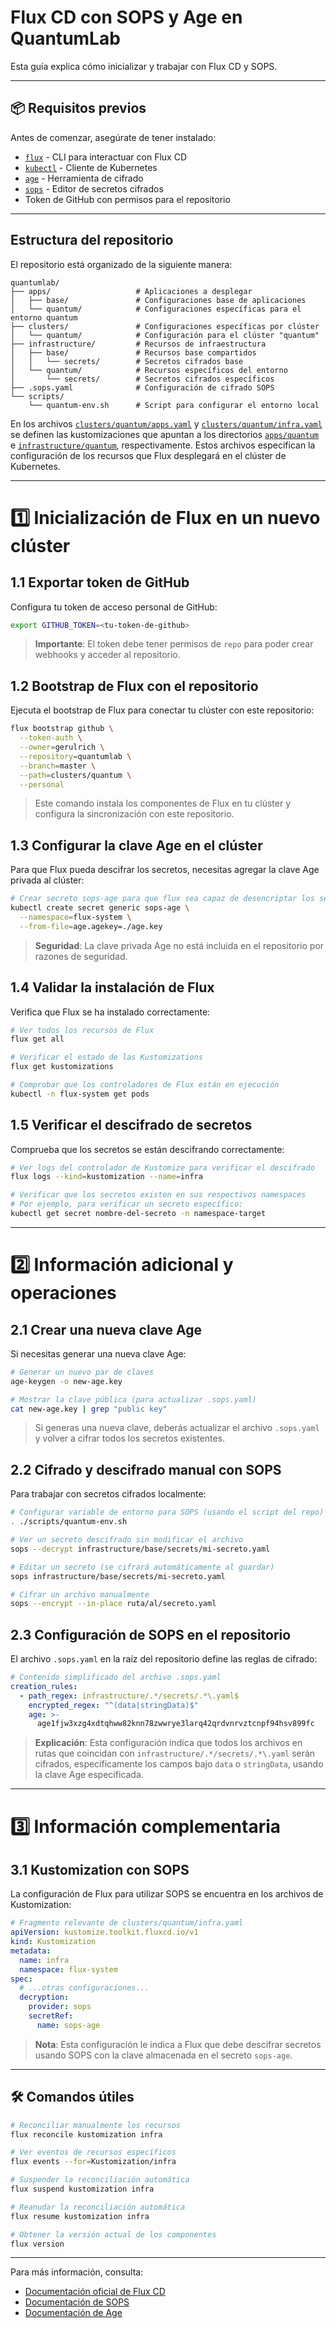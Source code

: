 # Flux CD con SOPS y Age en QuantumLab

Esta guía explica cómo inicializar y trabajar con Flux CD y SOPS.

---

## 📦 Requisitos previos

Antes de comenzar, asegúrate de tener instalado:

- [`flux`](https://fluxcd.io/docs/installation/) - CLI para interactuar con Flux CD
- [`kubectl`](https://kubernetes.io/docs/tasks/tools/) - Cliente de Kubernetes
- [`age`](https://github.com/FiloSottile/age) - Herramienta de cifrado
- [`sops`](https://github.com/mozilla/sops) - Editor de secretos cifrados
- Token de GitHub con permisos para el repositorio

---

## Estructura del repositorio

El repositorio está organizado de la siguiente manera:

```
quantumlab/
├── apps/                   # Aplicaciones a desplegar
│   ├── base/               # Configuraciones base de aplicaciones
│   └── quantum/            # Configuraciones específicas para el entorno quantum
├── clusters/               # Configuraciones específicas por clúster
│   └── quantum/            # Configuración para el clúster "quantum"
├── infrastructure/         # Recursos de infraestructura
│   ├── base/               # Recursos base compartidos
│   │   └── secrets/        # Secretos cifrados base
│   └── quantum/            # Recursos específicos del entorno
│       └── secrets/        # Secretos cifrados específicos
├── .sops.yaml              # Configuración de cifrado SOPS
└── scripts/
    └── quantum-env.sh      # Script para configurar el entorno local
```

En los archivos [`clusters/quantum/apps.yaml`](../clusters/quantum/apps.yaml) y [`clusters/quantum/infra.yaml`](../clusters/quantum/infra.yaml) se definen las kustomizaciones que apuntan a los directorios [`apps/quantum`](../apps/quantum) e [`infrastructure/quantum`](../infrastructure/quantum), respectivamente. Estos archivos especifican la configuración de los recursos que Flux desplegará en el clúster de Kubernetes.

---

# 1️⃣ Inicialización de Flux en un nuevo clúster

## 1.1 Exportar token de GitHub

Configura tu token de acceso personal de GitHub:

```bash
export GITHUB_TOKEN=<tu-token-de-github>
```

> **Importante**: El token debe tener permisos de `repo` para poder crear webhooks y acceder al repositorio.

## 1.2 Bootstrap de Flux con el repositorio

Ejecuta el bootstrap de Flux para conectar tu clúster con este repositorio:

```bash
flux bootstrap github \
  --token-auth \
  --owner=gerulrich \
  --repository=quantumlab \
  --branch=master \
  --path=clusters/quantum \
  --personal
```

> Este comando instala los componentes de Flux en tu clúster y configura la sincronización con este repositorio.

## 1.3 Configurar la clave Age en el clúster

Para que Flux pueda descifrar los secretos, necesitas agregar la clave Age privada al clúster:

```bash
# Crear secreto sops-age para que flux sea capaz de desencriptar los secretos
kubectl create secret generic sops-age \
  --namespace=flux-system \
  --from-file=age.agekey=./age.key
```

> **Seguridad**: La clave privada Age no está incluida en el repositorio por razones de seguridad.

## 1.4 Validar la instalación de Flux

Verifica que Flux se ha instalado correctamente:

```bash
# Ver todos los recursos de Flux
flux get all

# Verificar el estado de las Kustomizations
flux get kustomizations

# Comprobar que los controladores de Flux están en ejecución
kubectl -n flux-system get pods
```

## 1.5 Verificar el descifrado de secretos

Comprueba que los secretos se están descifrando correctamente:

```bash
# Ver logs del controlador de Kustomize para verificar el descifrado
flux logs --kind=kustomization --name=infra

# Verificar que los secretos existen en sus respectivos namespaces
# Por ejemplo, para verificar un secreto específico:
kubectl get secret nombre-del-secreto -n namespace-target
```

---

# 2️⃣ Información adicional y operaciones

## 2.1 Crear una nueva clave Age

Si necesitas generar una nueva clave Age:

```bash
# Generar un nuevo par de claves
age-keygen -o new-age.key

# Mostrar la clave pública (para actualizar .sops.yaml)
cat new-age.key | grep "public key"
```

> Si generas una nueva clave, deberás actualizar el archivo `.sops.yaml` y volver a cifrar todos los secretos existentes.

## 2.2 Cifrado y descifrado manual con SOPS

Para trabajar con secretos cifrados localmente:

```bash
# Configurar variable de entorno para SOPS (usando el script del repo)
. ./scripts/quantum-env.sh

# Ver un secreto descifrado sin modificar el archivo
sops --decrypt infrastructure/base/secrets/mi-secreto.yaml

# Editar un secreto (se cifrará automáticamente al guardar)
sops infrastructure/base/secrets/mi-secreto.yaml

# Cifrar un archivo manualmente
sops --encrypt --in-place ruta/al/secreto.yaml
```

## 2.3 Configuración de SOPS en el repositorio

El archivo `.sops.yaml` en la raíz del repositorio define las reglas de cifrado:

```yaml
# Contenido simplificado del archivo .sops.yaml
creation_rules:
  - path_regex: infrastructure/.*/secrets/.*\.yaml$
    encrypted_regex: "^(data|stringData)$"
    age: >-
      age1fjw3xzg4xdtqhww82knn78zwwrye3larq42qrdvnrvztcnpf94hsv899fc
```

> **Explicación**: Esta configuración indica que todos los archivos en rutas que coincidan con `infrastructure/.*/secrets/.*\.yaml` serán cifrados, específicamente los campos bajo `data` o `stringData`, usando la clave Age especificada.

---

# 3️⃣ Información complementaria

## 3.1 Kustomization con SOPS

La configuración de Flux para utilizar SOPS se encuentra en los archivos de Kustomization:

```yaml
# Fragmento relevante de clusters/quantum/infra.yaml
apiVersion: kustomize.toolkit.fluxcd.io/v1
kind: Kustomization
metadata:
  name: infra
  namespace: flux-system
spec:
  # ...otras configuraciones...
  decryption:
    provider: sops
    secretRef:
      name: sops-age
```

> **Nota**: Esta configuración le indica a Flux que debe descifrar secretos usando SOPS con la clave almacenada en el secreto `sops-age`.

---

## 🛠 Comandos útiles

```bash
# Reconciliar manualmente los recursos
flux reconcile kustomization infra

# Ver eventos de recursos específicos
flux events --for=Kustomization/infra

# Suspender la reconciliación automática
flux suspend kustomization infra

# Reanudar la reconciliación automática
flux resume kustomization infra

# Obtener la versión actual de los componentes
flux version
```

---

Para más información, consulta:
- [Documentación oficial de Flux CD](https://fluxcd.io/flux/)
- [Documentación de SOPS](https://github.com/mozilla/sops)
- [Documentación de Age](https://github.com/FiloSottile/age)